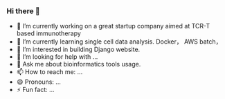 ### Hi there 👋

- 🔭 I’m currently working on a great startup company aimed at TCR-T based immunotherapy
- 🌱 I’m currently learning single cell data analysis. Docker， AWS batch，
- 👯 I’m interested in building Django website.
- 🤔 I’m looking for help with ...
- 💬 Ask me about bioinformatics tools usage.
- 📫 How to reach me: ...
- 😄 Pronouns: ...
- ⚡ Fun fact: ...

<!--
**levinyi/levinyi** is a ✨ _special_ ✨ repository because its `README.md` (this file) appears on your GitHub profile.

Here are some ideas to get you started:

- 🔭 I’m currently working on a great startup company aimed at TCR-T based 
- 🌱 I’m currently learning single cell data analysis.
- 👯 I’m looking to collaborate on ...
- 🤔 I’m looking for help with ...
- 💬 Ask me about ...
- 📫 How to reach me: ...
- 😄 Pronouns: ...
- ⚡ Fun fact: ...
-->
